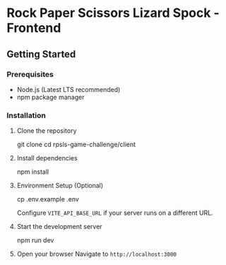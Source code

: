 # Rock Paper Scissors Lizard Spock - Frontend

## Getting Started

### Prerequisites

- Node.js (Latest LTS recommended)
- npm package manager

### Installation

1. Clone the repository

   git clone <repository-url>
   cd rpsls-game-challenge/client

2. Install dependencies

   npm install

3. Environment Setup (Optional)

   cp .env.example .env

   Configure `VITE_API_BASE_URL` if your server runs on a different URL.

4. Start the development server

   npm run dev

5. Open your browser
   Navigate to `http://localhost:3000`
